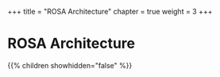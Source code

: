 +++
title = "ROSA Architecture"
chapter = true
weight = 3
+++

# ROSA Architecture

{{% children showhidden="false" %}}